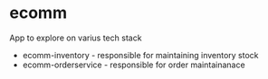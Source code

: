# ecomm
App to explore on varius tech stack
* ecomm-inventory - responsible for maintaining inventory stock
* ecomm-orderservice - responsible for order maintainanace


